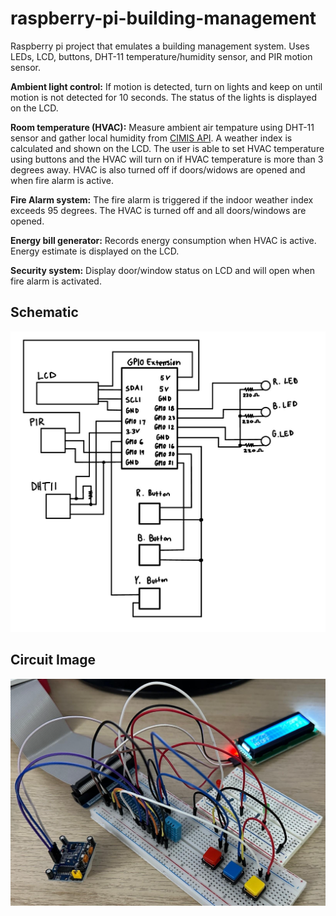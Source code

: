 # raspberry-pi-building-management

Raspberry pi project that emulates a building management system. Uses LEDs, LCD, buttons, DHT-11 temperature/humidity sensor, and PIR motion sensor. 

**Ambient light control:** If motion is detected, turn on lights and keep on until motion is not detected for 10 seconds. The status of the lights is displayed on the LCD.

**Room temperature (HVAC):** Measure ambient air tempature using DHT-11 sensor and gather local humidity from [CIMIS API](https://cimis.water.ca.gov/). A weather index is calculated and shown on the LCD. The user is able to set HVAC temperature using buttons and the HVAC will turn on if HVAC temperature is more than 3 degrees away. HVAC is also turned off if doors/widows are opened and when fire alarm is active.

**Fire Alarm system:** The fire alarm is triggered if the indoor weather index exceeds 95 degrees. The HVAC is turned off and all doors/windows are opened. 

**Energy bill generator:** Records energy consumption when HVAC is active. Energy estimate is displayed on the LCD.

**Security system:** Display door/window status on LCD and will open when fire alarm is activated.

## Schematic
![Schematic](images/schematic.png)

## Circuit Image
![Circuit](images/circuit.png)